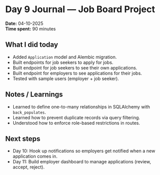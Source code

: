 # Day 9 Journal — Job Board Project

**Date:** 04-10-2025  
**Time spent:** 90 minutes

## What I did today

- Added `Application` model and Alembic migration.
- Built endpoints for job seekers to apply for jobs.
- Built endpoint for job seekers to see their own applications.
- Built endpoint for employers to see applications for their jobs.
- Tested with sample users (employer + job seeker).

## Notes / Learnings

- Learned to define one-to-many relationships in SQLAlchemy with `back_populates`.
- Learned how to prevent duplicate records via query filtering.
- Understood how to enforce role-based restrictions in routes.

## Next steps

- Day 10: Hook up notifications so employers get notified when a new application comes in.
- Day 11: Build employer dashboard to manage applications (review, accept, reject).
